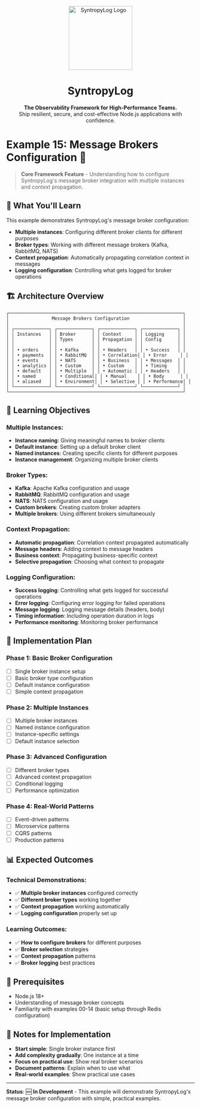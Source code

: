 <p align="center">
  <img src="https://raw.githubusercontent.com/Syntropysoft/syntropylog-examples-/main/assets/syntropyLog-logo.png" alt="SyntropyLog Logo" width="170"/>
</p>

<h1 align="center">SyntropyLog</h1>

<p align="center">
  <strong>The Observability Framework for High-Performance Teams.</strong>
  <br />
  Ship resilient, secure, and cost-effective Node.js applications with confidence.
</p>

# Example 15: Message Brokers Configuration 📨

> **Core Framework Feature** - Understanding how to configure SyntropyLog's message broker integration with multiple instances and context propagation.

## 🎯 What You'll Learn

This example demonstrates SyntropyLog's message broker configuration:

- **Multiple instances**: Configuring different broker clients for different purposes
- **Broker types**: Working with different message brokers (Kafka, RabbitMQ, NATS)
- **Context propagation**: Automatically propagating correlation context in messages
- **Logging configuration**: Controlling what gets logged for broker operations

## 🏗️ Architecture Overview

```
┌─────────────────────────────────────────────────────────────────┐
│                Message Brokers Configuration                    │
│                                                                 │
│ ┌─────────────┐ ┌─────────────┐ ┌─────────────┐ ┌─────────────┐ │
│ │ Instances   │ │ Broker      │ │ Context     │ │ Logging     │ │
│ │             │ │ Types       │ │ Propagation │ │ Config      │ │
│ │             │ │             │ │             │ │             │ │
│ │ • orders    │ │ • Kafka     │ │ • Headers   │ │ • Success   │ │
│ │ • payments  │ │ • RabbitMQ  │ │ • Correlation│ │ • Error     │ │
│ │ • events    │ │ • NATS      │ │ • Business  │ │ • Messages  │ │
│ │ • analytics │ │ • Custom    │ │ • Custom    │ │ • Timing    │ │
│ │ • default   │ │ • Multiple  │ │ • Automatic │ │ • Headers   │ │
│ │ • named     │ │ • Conditional│ │ • Manual    │ │ • Body      │ │
│ │ • aliased   │ │ • Environment│ │ • Selective │ │ • Performance│ │
│ └─────────────┘ └─────────────┘ └─────────────┘ └─────────────┘ │
└─────────────────────────────────────────────────────────────────┘
```

## 🎯 Learning Objectives

### **Multiple Instances:**
- **Instance naming**: Giving meaningful names to broker clients
- **Default instance**: Setting up a default broker client
- **Named instances**: Creating specific clients for different purposes
- **Instance management**: Organizing multiple broker clients

### **Broker Types:**
- **Kafka**: Apache Kafka configuration and usage
- **RabbitMQ**: RabbitMQ configuration and usage
- **NATS**: NATS configuration and usage
- **Custom brokers**: Creating custom broker adapters
- **Multiple brokers**: Using different brokers simultaneously

### **Context Propagation:**
- **Automatic propagation**: Correlation context propagated automatically
- **Message headers**: Adding context to message headers
- **Business context**: Propagating business-specific context
- **Selective propagation**: Choosing what context to propagate

### **Logging Configuration:**
- **Success logging**: Controlling what gets logged for successful operations
- **Error logging**: Configuring error logging for failed operations
- **Message logging**: Logging message details (headers, body)
- **Timing information**: Including operation duration in logs
- **Performance monitoring**: Monitoring broker performance

## 🚀 Implementation Plan

### **Phase 1: Basic Broker Configuration**
- [ ] Single broker instance setup
- [ ] Basic broker type configuration
- [ ] Default instance configuration
- [ ] Simple context propagation

### **Phase 2: Multiple Instances**
- [ ] Multiple broker instances
- [ ] Named instance configuration
- [ ] Instance-specific settings
- [ ] Default instance selection

### **Phase 3: Advanced Configuration**
- [ ] Different broker types
- [ ] Advanced context propagation
- [ ] Conditional logging
- [ ] Performance optimization

### **Phase 4: Real-World Patterns**
- [ ] Event-driven patterns
- [ ] Microservice patterns
- [ ] CQRS patterns
- [ ] Production patterns

## 📊 Expected Outcomes

### **Technical Demonstrations:**
- ✅ **Multiple broker instances** configured correctly
- ✅ **Different broker types** working together
- ✅ **Context propagation** working automatically
- ✅ **Logging configuration** properly set up

### **Learning Outcomes:**
- ✅ **How to configure brokers** for different purposes
- ✅ **Broker selection** strategies
- ✅ **Context propagation** patterns
- ✅ **Broker logging** best practices

## 🔧 Prerequisites

- Node.js 18+
- Understanding of message broker concepts
- Familiarity with examples 00-14 (basic setup through Redis configuration)

## 📝 Notes for Implementation

- **Start simple**: Single broker instance first
- **Add complexity gradually**: One instance at a time
- **Focus on practical use**: Show real broker scenarios
- **Document patterns**: Explain when to use what
- **Real-world examples**: Show practical use cases

---

**Status**: 🆕 **In Development** - This example will demonstrate SyntropyLog's message broker configuration with simple, practical examples. 